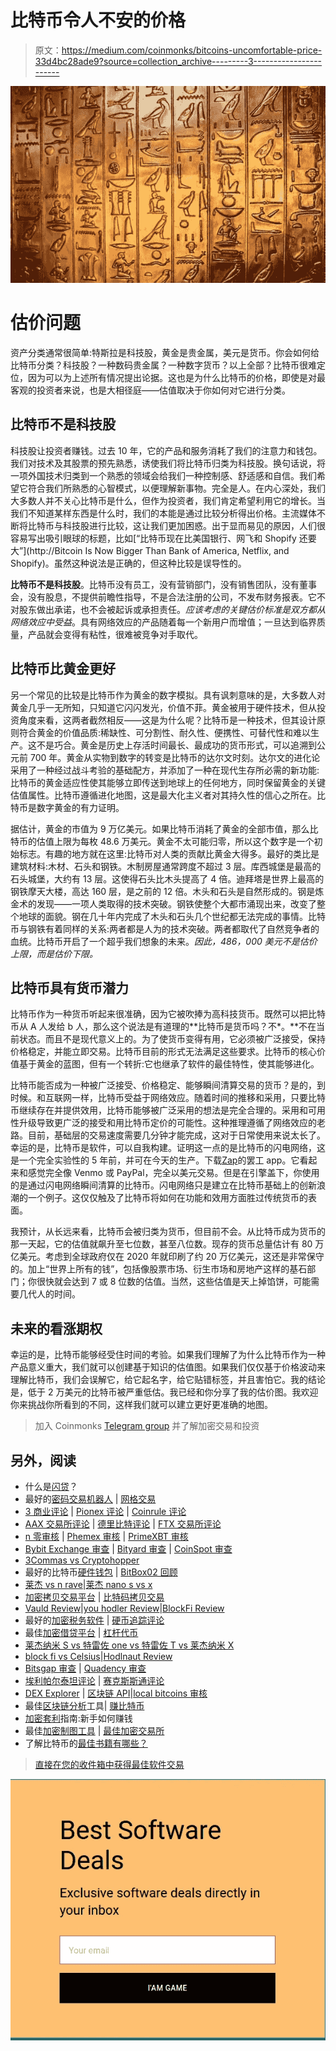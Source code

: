# 比特币令人不安的价格

> 原文：<https://medium.com/coinmonks/bitcoins-uncomfortable-price-33d4bc28ade9?source=collection_archive---------3----------------------->

![](img/2fbb2829c2b05301980ca0a44a9a631a.png)

# 估价问题

资产分类通常很简单:特斯拉是科技股，黄金是贵金属，美元是货币。你会如何给比特币分类？科技股？一种数码贵金属？一种数字货币？以上全部？比特币很难定位，因为可以为上述所有情况提出论据。这也是为什么比特币的价格，即使是对最客观的投资者来说，也是大相径庭——估值取决于你如何对它进行分类。

## 比特币不是科技股

科技股让投资者赚钱。过去 10 年，它的产品和服务消耗了我们的注意力和钱包。我们对技术及其股票的预先熟悉，诱使我们将比特币归类为科技股。换句话说，将一项外国技术归类到一个熟悉的领域会给我们一种控制感、舒适感和自信。我们希望它符合我们所熟悉的心智模式，以便理解新事物。完全是人。在内心深处，我们大多数人并不关心比特币是什么，但作为投资者，我们肯定希望利用它的增长。当我们不知道某样东西是什么时，我们的本能是通过比较分析得出价格。主流媒体不断将比特币与科技股进行比较，这让我们更加困惑。出于显而易见的原因，人们很容易写出吸引眼球的标题，比如[“比特币现在比美国银行、网飞和 Shopify 还要大”](http://Bitcoin Is Now Bigger Than Bank of America, Netflix, and Shopify)。虽然这种说法是正确的，但这种比较是误导性的。

**比特币不是科技股**。比特币没有员工，没有营销部门，没有销售团队，没有董事会，没有股息，不提供前瞻性指导，不是合法注册的公司，不发布财务报表。它不对股东做出承诺，也不会被起诉或承担责任。*应该考虑的关键估价标准是双方都从网络效应中受益*。具有网络效应的产品随着每一个新用户而增值；一旦达到临界质量，产品就会变得有粘性，很难被竞争对手取代。

## 比特币比黄金更好

另一个常见的比较是比特币作为黄金的数字模拟。具有讽刺意味的是，大多数人对黄金几乎一无所知，只知道它闪闪发光，价值不菲。黄金被用于硬件技术，但从投资角度来看，这两者截然相反——这是为什么呢？比特币是一种技术，但其设计原则符合黄金的价值品质:稀缺性、可分割性、耐久性、便携性、可替代性和难以生产。这不是巧合。黄金是历史上存活时间最长、最成功的货币形式，可以追溯到公元前 700 年。黄金从实物到数字的转变是比特币的达尔文时刻。达尔文的进化论采用了一种经过战斗考验的基础配方，并添加了一种在现代生存所必需的新功能:比特币的黄金适应性使其能够立即传送到地球上的任何地方，同时保留黄金的关键估值属性。比特币遵循进化地图，这是最大化主义者对其持久性的信心之所在。比特币是数字黄金的有力证明。

据估计，黄金的市值为 9 万亿美元。如果比特币消耗了黄金的全部市值，那么比特币的估值上限为每枚 48.6 万美元。黄金不太可能归零，所以这个数字是一个初始标志。有趣的地方就在这里:比特币对人类的贡献比黄金大得多。最好的类比是建筑材料:木材、石头和钢铁。木制房屋通常跨度不超过 3 层。库西城堡是最高的石头城堡，大约有 13 层。这使得石头比木头提高了 4 倍。迪拜塔是世界上最高的钢铁摩天大楼，高达 160 层，是之前的 12 倍。木头和石头是自然形成的。钢是炼金术的发现——一项人类取得的技术突破。钢铁使整个大都市涌现出来，改变了整个地球的面貌。钢在几十年内完成了木头和石头几个世纪都无法完成的事情。比特币与钢铁有着同样的关系:两者都是人为的技术突破。两者都取代了自然竞争者的血统。比特币开启了一个超乎我们想象的未来。*因此，486，000 美元不是估价上限，而是估价下限。*

## 比特币具有货币潜力

比特币作为一种货币听起来很准确，因为它被吹捧为高科技货币。既然可以把比特币从 A 人发给 b 人，那么这个说法是有道理的**比特币是货币吗？不*。**不在当前状态。而且不是现代意义上的。为了使货币变得有用，它必须被广泛接受，保持价格稳定，并能立即交易。比特币目前的形式无法满足这些要求。比特币的核心价值基于黄金的蓝图，但有一个转折:它也继承了软件的最佳特性，使其能够进化。

比特币能否成为一种被广泛接受、价格稳定、能够瞬间清算交易的货币？是的，到时候。和互联网一样，比特币受益于网络效应。随着时间的推移和采用，只要比特币继续存在并提供效用，比特币能够被广泛采用的想法是完全合理的。采用和可用性升级导致更广泛的接受和用比特币定价的可能性。这种推理遵循了网络效应的老路。目前，基础层的交易速度需要几分钟才能完成，这对于日常使用来说太长了。幸运的是，比特币是软件，可以自我构建。证明这一点的是比特币的闪电网络，这是一个完全实验性的 5 年前，并可在今天的生产。下载[Zap](https://strike.zaphq.io/)的罢工 app。它看起来和感觉完全像 Venmo 或 PayPal，完全以美元交易。但是在引擎盖下，你使用的是通过闪电网络瞬间清算的比特币。闪电网络只是建立在比特币基础上的创新浪潮的一个例子。这仅仅触及了比特币将如何在功能和效用方面胜过传统货币的表面。

我预计，从长远来看，比特币会被归类为货币，但目前不会。从比特币成为货币的那一天起，它的估值就飙升至七位数，甚至八位数。现存的货币总量估计有 80 万亿美元。考虑到全球政府仅在 2020 年就印刷了约 20 万亿美元，这还是非常保守的。加上“世界上所有的钱”，包括像股票市场、衍生市场和房地产这样的基石部门；你很快就会达到 7 或 8 位数的估值。当然，这些估值是天上掉馅饼，可能需要几代人的时间。

## 未来的看涨期权

幸运的是，比特币能够经受住时间的考验。如果我们理解了为什么比特币作为一种产品意义重大，我们就可以创建基于知识的估值图。如果我们仅仅基于价格波动来理解比特币，我们会误解它，给它起名字，给它贴错标签，并且害怕它。我的结论是，低于 2 万美元的比特币被严重低估。我已经和你分享了我的估价图。我欢迎你来挑战你所看到的不同，这样我们就可以建立更好更准确的地图。

> 加入 Coinmonks [Telegram group](https://t.me/joinchat/EPmjKpNYwRMsBI4p) 并了解加密交易和投资

## 另外，阅读

*   什么是[闪贷](https://blog.coincodecap.com/what-are-flash-loans-on-ethereum)？
*   最好的[密码交易机器人](/coinmonks/crypto-trading-bot-c2ffce8acb2a) | [网格交易](https://blog.coincodecap.com/grid-trading)
*   [3 商业评论](/coinmonks/3commas-review-an-excellent-crypto-trading-bot-2020-1313a58bec92) | [Pionex 评论](/coinmonks/pionex-review-exchange-with-crypto-trading-bot-1e459d0191ea) | [Coinrule 评论](https://blog.coincodecap.com/coinrule-review-a-perfect-trading-bot)
*   [AAX 交易所评论](/coinmonks/aax-exchange-review-2021-67c5ea09330c) | [德里比特评论](/coinmonks/deribit-review-options-fees-apis-and-testnet-2ca16c4bbdb2) | [FTX 交易所评论](/coinmonks/ftx-crypto-exchange-review-53664ac1198f)
*   [n 零审核](/coinmonks/ngrave-zero-review-c465cf8307fc) | [Phemex 审核](/coinmonks/phemex-review-4cfba0b49e28) | [PrimeXBT 审核](/coinmonks/primexbt-review-88e0815be858)
*   [Bybit Exchange 审查](/coinmonks/bybit-exchange-review-dbd570019b71) | [Bityard 审查](https://blog.coincodecap.com/bityard-reivew) | [CoinSpot 审查](https://blog.coincodecap.com/coinspot-review)
*   [3Commas vs Cryptohopper](/coinmonks/3commas-vs-pionex-vs-cryptohopper-best-crypto-bot-6a98d2baa203)
*   最好的比特币[硬件钱包](/coinmonks/the-best-cryptocurrency-hardware-wallets-of-2020-e28b1c124069?source=friends_link&sk=324dd9ff8556ab578d71e7ad7658ad7c) | [BitBox02 回顾](/coinmonks/bitbox02-review-your-swiss-bitcoin-hardware-wallet-c36c88fff29)
*   [莱杰 vs n rave](https://blog.coincodecap.com/ngrave-vs-ledger)|[莱杰 nano s vs x](https://blog.coincodecap.com/ledger-nano-s-vs-x)
*   [加密拷贝交易平台](/coinmonks/top-10-crypto-copy-trading-platforms-for-beginners-d0c37c7d698c) | [比特码拷贝交易](https://blog.coincodecap.com/bityard-copy-trading)
*   [Vauld Review](https://blog.coincodecap.com/vauld-review)|[you hodler Review](/coinmonks/youhodler-4-easy-ways-to-make-money-98969b9689f2)|[BlockFi Review](/coinmonks/blockfi-review-53096053c097)
*   最好的[加密税务软件](/coinmonks/best-crypto-tax-tool-for-my-money-72d4b430816b) | [硬币追踪评论](/coinmonks/cointracking-review-a-reliable-cryptocurrency-tax-software-5114e3eb5737)
*   最佳[加密借贷平台](/coinmonks/top-5-crypto-lending-platforms-in-2020-that-you-need-to-know-a1b675cec3fa) | [杠杆代币](/coinmonks/leveraged-token-3f5257808b22)
*   [莱杰纳米 S vs 特雷佐 one vs 特雷佐 T vs 莱杰纳米 X](https://blog.coincodecap.com/ledger-nano-s-vs-trezor-one-ledger-nano-x-trezor-t)
*   [block fi vs Celsius](/coinmonks/blockfi-vs-celsius-vs-hodlnaut-8a1cc8c26630)|[Hodlnaut Review](https://blog.coincodecap.com/hodlnaut-review)
*   [Bitsgap 审查](/coinmonks/bitsgap-review-a-crypto-trading-bot-that-makes-easy-money-a5d88a336df2) | [Quadency 审查](/coinmonks/quadency-review-a-crypto-trading-automation-platform-3068eaa374e1)
*   [埃利帕尔泰坦评论](/coinmonks/ellipal-titan-review-85e9071dd029) | [赛克斯斯通评论](https://blog.coincodecap.com/secux-stone-hardware-wallet-review)
*   [DEX Explorer](https://explorer.bitquery.io/ethereum/dex) | [区块链 API](https://explorer.bitquery.io/graphql)|[local bitcoins 审核](https://blog.coincodecap.com/localbitcoins-review)
*   最佳[区块链分析](https://bitquery.io/blog/best-blockchain-analysis-tools-and-software)工具| [赚比特币](https://blog.coincodecap.com/earn-bitcoin)
*   [加密套利](/coinmonks/crypto-arbitrage-guide-how-to-make-money-as-a-beginner-62bfe5c868f6)指南:新手如何赚钱
*   最佳[加密制图工具](/coinmonks/what-are-the-best-charting-platforms-for-cryptocurrency-trading-85aade584d80) | [最佳加密交易所](/coinmonks/crypto-exchange-dd2f9d6f3769)
*   了解比特币的[最佳书籍有哪些？](/coinmonks/what-are-the-best-books-to-learn-bitcoin-409aeb9aff4b)

> [直接在您的收件箱中获得最佳软件交易](/coinmonks/newsletters/coinmonks)

[![](img/160ce73bd06d46c2250251e7d5969f9d.png)](https://medium.com/coinmonks/newsletters/coinmonks)